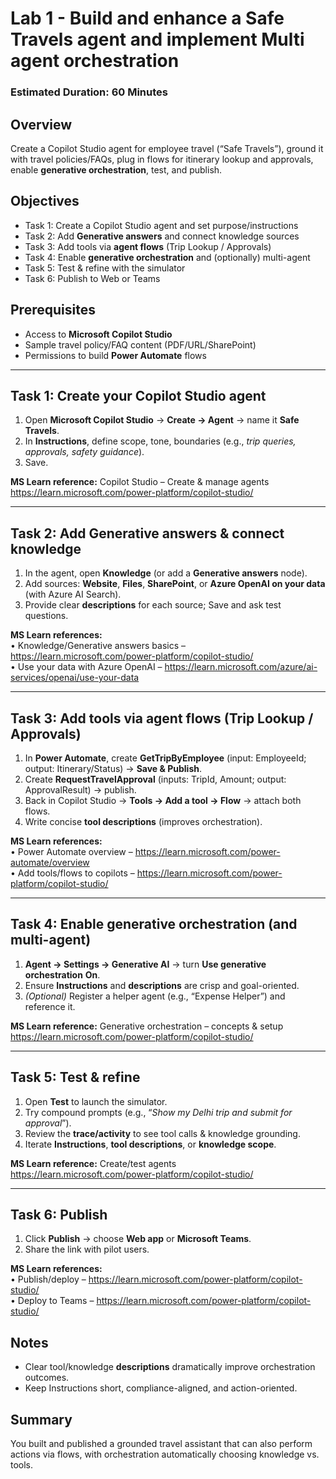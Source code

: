 # Lab 1 - Build and enhance a Safe Travels agent and implement Multi agent orchestration

### Estimated Duration: 60 Minutes

## Overview
Create a Copilot Studio agent for employee travel (“Safe Travels”), ground it with travel policies/FAQs, plug in flows for itinerary lookup and approvals, enable **generative orchestration**, test, and publish.

## Objectives
- Task 1: Create a Copilot Studio agent and set purpose/instructions  
- Task 2: Add **Generative answers** and connect knowledge sources  
- Task 3: Add tools via **agent flows** (Trip Lookup / Approvals)  
- Task 4: Enable **generative orchestration** and (optionally) multi-agent  
- Task 5: Test & refine with the simulator  
- Task 6: Publish to Web or Teams

## Prerequisites
- Access to **Microsoft Copilot Studio**  
- Sample travel policy/FAQ content (PDF/URL/SharePoint)  
- Permissions to build **Power Automate** flows

---

## Task 1: Create your Copilot Studio agent
1. Open **Microsoft Copilot Studio** → **Create → Agent** → name it **Safe Travels**.  
2. In **Instructions**, define scope, tone, boundaries (e.g., *trip queries, approvals, safety guidance*).  
3. Save.

**MS Learn reference:** Copilot Studio – Create & manage agents  
https://learn.microsoft.com/power-platform/copilot-studio/

---

## Task 2: Add Generative answers & connect knowledge
1. In the agent, open **Knowledge** (or add a **Generative answers** node).  
2. Add sources: **Website**, **Files**, **SharePoint**, or **Azure OpenAI on your data** (with Azure AI Search).  
3. Provide clear **descriptions** for each source; Save and ask test questions.

**MS Learn references:**  
• Knowledge/Generative answers basics – https://learn.microsoft.com/power-platform/copilot-studio/  
• Use your data with Azure OpenAI – https://learn.microsoft.com/azure/ai-services/openai/use-your-data

---

## Task 3: Add tools via agent flows (Trip Lookup / Approvals)
1. In **Power Automate**, create **GetTripByEmployee** (input: EmployeeId; output: Itinerary/Status) → **Save & Publish**.  
2. Create **RequestTravelApproval** (inputs: TripId, Amount; output: ApprovalResult) → publish.  
3. Back in Copilot Studio → **Tools → Add a tool → Flow** → attach both flows.  
4. Write concise **tool descriptions** (improves orchestration).

**MS Learn references:**  
• Power Automate overview – https://learn.microsoft.com/power-automate/overview  
• Add tools/flows to copilots – https://learn.microsoft.com/power-platform/copilot-studio/

---

## Task 4: Enable generative orchestration (and multi-agent)
1. **Agent → Settings → Generative AI** → turn **Use generative orchestration** **On**.  
2. Ensure **Instructions** and **descriptions** are crisp and goal-oriented.  
3. *(Optional)* Register a helper agent (e.g., “Expense Helper”) and reference it.

**MS Learn reference:** Generative orchestration – concepts & setup  
https://learn.microsoft.com/power-platform/copilot-studio/

---

## Task 5: Test & refine
1. Open **Test** to launch the simulator.  
2. Try compound prompts (e.g., “*Show my Delhi trip and submit for approval*”).  
3. Review the **trace/activity** to see tool calls & knowledge grounding.  
4. Iterate **Instructions**, **tool descriptions**, or **knowledge scope**.

**MS Learn reference:** Create/test agents  
https://learn.microsoft.com/power-platform/copilot-studio/

---

## Task 6: Publish
1. Click **Publish** → choose **Web app** or **Microsoft Teams**.  
2. Share the link with pilot users.

**MS Learn references:**  
• Publish/deploy – https://learn.microsoft.com/power-platform/copilot-studio/  
• Deploy to Teams – https://learn.microsoft.com/power-platform/copilot-studio/

## Notes
- Clear tool/knowledge **descriptions** dramatically improve orchestration outcomes.  
- Keep Instructions short, compliance-aligned, and action-oriented.

<validation step="lab1-validate-safe-travels" />

## Summary
You built and published a grounded travel assistant that can also perform actions via flows, with orchestration automatically choosing knowledge vs. tools.
